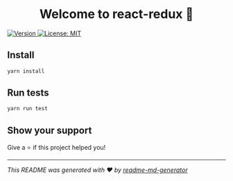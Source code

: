 <h1 align="center">Welcome to react-redux 👋</h1>
<p>
  <a href="https://www.npmjs.com/package/react-redux" target="_blank">
    <img alt="Version" src="https://img.shields.io/npm/v/react-redux.svg">
  </a>
  <a href="#" target="_blank">
    <img alt="License: MIT" src="https://img.shields.io/badge/License-MIT-yellow.svg" />
  </a>
</p>

## Install

```sh
yarn install
```

## Run tests

```sh
yarn run test
```

## Show your support

Give a ⭐️ if this project helped you!

---

_This README was generated with ❤️ by [readme-md-generator](https://github.com/kefranabg/readme-md-generator)_
